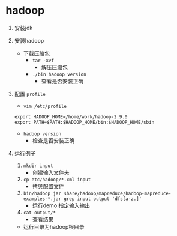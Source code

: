 # hadoop

1. 安装jdk

2. 安装hadoop
   - 下载压缩包
     - `tar -xvf`
       - 解压压缩包
     - `./bin hadoop version`
       - 查看是否安装正确

3. 配置 `profile`
    - `vim /etc/profile`

    ```profile
    export HADOOP_HOME=/home/work/hadoop-2.9.0
    export PATH=$PATH:$HADOOP_HOME/bin:$HADOOP_HOME/sbin
    ```

    - `hadoop version`
      - 检查是否安装正确

4. 运行例子
   1. `mkdir input`
      - 创建输入文件夹
   2. `cp etc/hadoop/*.xml input`
      - 拷贝配置文件
   3. `bin/hadoop jar share/hadoop/mapreduce/hadoop-mapreduce-examples-*.jar grep input output 'dfs[a-z.]'`
      - 运行demo 指定输入输出
   4. `cat output/*`
       - 查看结果
   - 运行目录为hadoop根目录
